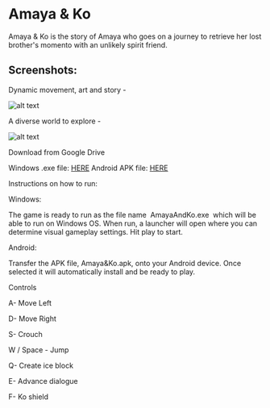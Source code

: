 # Amaya & Ko

Amaya & Ko is the story of Amaya who goes on a journey to retrieve her lost brother's momento with an unlikely spirit friend. 


## Screenshots: 

Dynamic movement, art and story -

![alt text](https://github.com/Ha-So/KO/blob/master/Demo%20Media/GameplaySS.PNG)

A diverse world to explore - 

![alt text](https://github.com/Ha-So/KO/blob/master/Demo%20Media/GameplaySSB.PNG)





Download from Google Drive 

Windows .exe file: [HERE](https://drive.google.com/open?id=1KUWq1ohl4lT4CzQJctTaFrE0Gx5l0etP)
Android APK file: [HERE](https://drive.google.com/open?id=1jcbUWnAItSXu--StW4IQIYoXCmKE4saG)

Instructions on how to run:


Windows:

The game is ready to run as the file name ​ AmayaAndKo.exe ​ which will be able to run on Windows OS. When run, a launcher will open where you can determine visual gameplay settings. Hit play to start.

Android:

Transfer the APK file, Amaya&Ko.apk, onto your Android device. Once selected it will automatically install and be ready to play. 

Controls

A- Move Left

D- Move Right

S- Crouch

W / Space​ - Jump

Q- Create ice block

E- Advance dialogue

F- Ko shield
